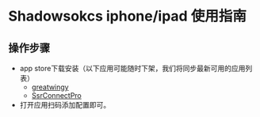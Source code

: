 # Shadowsokcs iphone/ipad 使用指南

## 操作步骤
- app store下载安装（以下应用可能随时下架，我们将同步最新可用的应用列表）
  - [greatwingy](https://itunes.apple.com/cn/app/greatwingy-smart-proxy/id1286481627?mt=8)
  - [SsrConnectPro](https://itunes.apple.com/us/app/ssrconnectpro/id1272045249?mt=8)
- 打开应用扫码添加配置即可。
